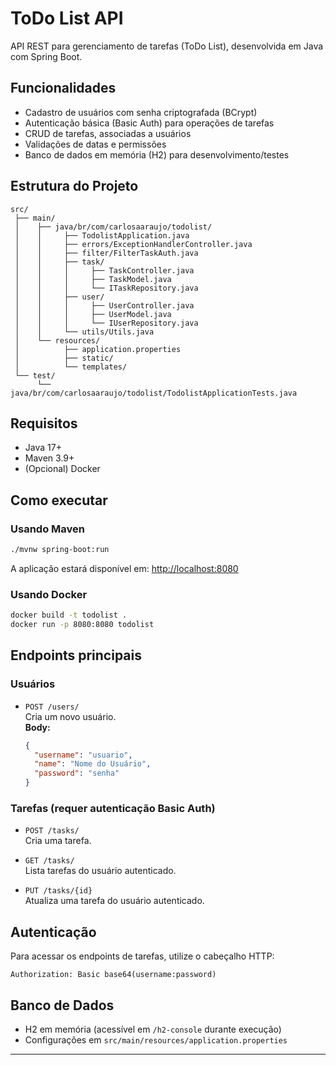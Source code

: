 # ToDo List API

API REST para gerenciamento de tarefas (ToDo List), desenvolvida em Java com Spring Boot.

## Funcionalidades

- Cadastro de usuários com senha criptografada (BCrypt)
- Autenticação básica (Basic Auth) para operações de tarefas
- CRUD de tarefas, associadas a usuários
- Validações de datas e permissões
- Banco de dados em memória (H2) para desenvolvimento/testes

## Estrutura do Projeto

```
src/
 ├── main/
 │    ├── java/br/com/carlosaaraujo/todolist/
 │    │     ├── TodolistApplication.java
 │    │     ├── errors/ExceptionHandlerController.java
 │    │     ├── filter/FilterTaskAuth.java
 │    │     ├── task/
 │    │     │     ├── TaskController.java
 │    │     │     ├── TaskModel.java
 │    │     │     └── ITaskRepository.java
 │    │     ├── user/
 │    │     │     ├── UserController.java
 │    │     │     ├── UserModel.java
 │    │     │     └── IUserRepository.java
 │    │     └── utils/Utils.java
 │    └── resources/
 │          ├── application.properties
 │          ├── static/
 │          └── templates/
 └── test/
      └── java/br/com/carlosaaraujo/todolist/TodolistApplicationTests.java
```

## Requisitos

- Java 17+
- Maven 3.9+
- (Opcional) Docker

## Como executar

### Usando Maven

```sh
./mvnw spring-boot:run
```

A aplicação estará disponível em: [http://localhost:8080](http://localhost:8080)

### Usando Docker

```sh
docker build -t todolist .
docker run -p 8080:8080 todolist
```

## Endpoints principais

### Usuários

- `POST /users/`  
  Cria um novo usuário.  
  **Body:**  
  ```json
  {
    "username": "usuario",
    "name": "Nome do Usuário",
    "password": "senha"
  }
  ```

### Tarefas (requer autenticação Basic Auth)

- `POST /tasks/`  
  Cria uma tarefa.

- `GET /tasks/`  
  Lista tarefas do usuário autenticado.

- `PUT /tasks/{id}`  
  Atualiza uma tarefa do usuário autenticado.

## Autenticação

Para acessar os endpoints de tarefas, utilize o cabeçalho HTTP:

```
Authorization: Basic base64(username:password)
```

## Banco de Dados

- H2 em memória (acessível em `/h2-console` durante execução)
- Configurações em `src/main/resources/application.properties`



---
